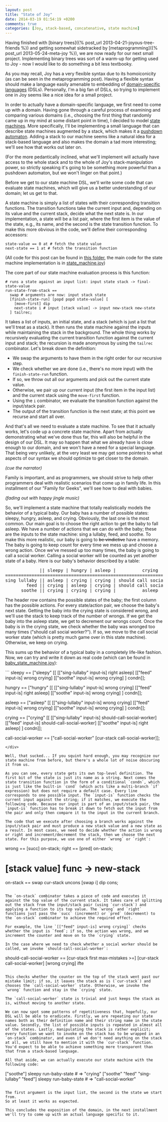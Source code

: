 ```yaml
---
layout: post
title: "State of Joy"
date: 2014-03-19 01:54:19 +0200
comments: true
categories: [Joy, stack-based, concatenative, state machine]
---
```


Having finished with [binary trees]({% post_url 2013-04-21-joyous-tree-friends %}) and getting somewhat sidetracked by [metaprogramming]({% post_url 2013-05-24-meta-joy %}), we are now ready for our next small project. Implementing binary trees was sort of a warm-up for getting used to Joy - now I would like to do something a bit less textbooky. 

As you may recall, Joy has a very flexible syntax due to its homoiconicity (as can be seen in the metaprogramming post). Having a flexible syntax should make a language easily amenable to embedding of [domain-specific languages](http://en.wikipedia.org/wiki/Domain-specific_language) (DSLs). Personally, I'm a big fan of DSLs, so trying to implement one in Joy seems like a nice idea for a small project.

In order to actually have a domain-specific language, we first need to come up with a domain. Having gone through a careful process of examining and comparing various domains (i.e., choosing the first thing that randomly came up in my mind at some distant point in time), I decided to model [state machines](http://en.wikipedia.org/wiki/State_machine). More specifically, I'll be implementing a small language that can describe state machines augmented by a stack, which makes it a [pushdown automaton](http://en.wikipedia.org/wiki/Pushdown_automaton). Adding a stack to our machine seems like a natural idea for a stack-based language and also makes the domain a tad more interesting; we'll see how that works out later on.

<!-- more -->

(For the more pedantically inclined, what we'll implement will actually have access to the whole stack and to the whole of Joy's stack-manipulation power, so strictly speaking it's going to be something more powerful than a pushdown automaton, but we won't linger on that point.)

Before we get to our state machine DSL, we'll write some code that can evaluate state machines, which will give us a better understanding of our domain; let us get to that. 

A state machine is simply a list of states with their corresponding transition functions. The transition functions take the current input and, depending on its value and the current stack, decide what the next state is. In our implementation, a state will be a list pair, where the first item is the value of the state, e.g., its name, and the second is the state transition function. To make this more obvious in the code, we'll define their corresponding accessors:

```
state-value == 0 at # fetch the state value
next-state == 1 at # fetch the transition function
```

(All code for this post can be found in [this folder](https://github.com/ncreep/language_perils/tree/master/Joy/state_machine), the main code for the state machine implementation is in [state_machine.joy](https://github.com/ncreep/language_perils/blob/master/Joy/state_machine/state_machine.joy))

The core part of our state machine evaluation process is this function:

```
# runs a state against an input list: input state stack -> final-state-value
run-state-from-stack == 
  swap # arguments are now: input stack state
  [finish-state-run] [popd popd state-value] [
    [move-first] dip
    next-state i # input [stack value] -> input new-stack new-state
  ] tailrec;
```

It takes a list of inputs, an initial state, and a stack (which is just a list that we'll treat as a stack). It then runs the state machine against the inputs while maintaining the stack in the background. The whole thing works by recursively evaluating the current transition function against the current input and stack; the recursion is made anonymous by using the `tailrec` combinator. Let's break down the definition:

* We swap the arguments to have them in the right order for our recursive step.
* We check whether we are done (i.e., there's no more input) with the `finish-state-run` function.
* If so, we throw out all our arguments and pick out the current state value.
* Otherwise, we pair up our current input (the first item in the input list) and the current stack using the `move-first` function.
* Using the `i` combinator, we evaluate the transition function against the input/stack pair.
* The output of the transition function is the next state; at this point we recurse and start all over.

And that's all we need to evaluate a state machine. To see that it actually works, let's code up a concrete state machine. Apart from actually demonstrating what we've done thus far, this will also be helpful in the design of our DSL. It may so happen that what we already have is close enough to our domain, and we won't have a need for a special language. That being very unlikely, at the very least we may get some pointers to what aspects of our syntax we should optimize to get closer to the domain.

*(cue the narrator)*

Family is important, and as programmers, we should strive to help other programmers deal with realistic scenarios that come up in family life. In this installment of our "Family for Geeks", we'll see how to deal with babies.

*(fading out with happy jingle music)*

So, we'll implement a state machine that totally realistically models the behavior of a typical baby. Our baby has a number of possible states: sleepy, hungry, asleep, and crying. Obviously, the last one is the most common. Our main goal is to choose the right action to get the baby to fall asleep. We have a number of actions that we can do with the baby; these are the inputs to the state machine: sing a lullaby, feed, and soothe. To make this more realistic, our baby is going to ~~be vindictive~~ have a memory. The baby is going to keep count for every time we mess up and choose a wrong action. Once we've messed up too many times, the baby is going to call a social worker. Calling a social worker will be counted as yet another state of a baby. Here is our baby's behavior described by a table:

<pre id="baby-table">
             || sleepy | hungry | asleep |          crying            | call social worker |
============================================================================================
sing lullaby || asleep | crying | crying | should call social worker? | call social worker |
        feed || crying | asleep | crying | should call social worker? | call social worker |
      soothe || crying | crying | crying |          asleep            | call social worker |
</pre>

The header row contains the possible states of the baby; the first column has the possible actions. For every state/action pair, we choose the baby's next state. Getting the baby into the crying state is considered wrong, and we'll use the stack to keep track of the number of wrongs. If we get the baby into the asleep state, we get to decrement our wrongs count. Once the baby is in the crying state, we check whether the baby was wronged too many times ("should call social worker?"). If so, we move to the call social worker state (which is pretty much game over in this state machine). Otherwise, we keep on crying.

This sums up the behavior of a typical baby in a completely life-like fashion. Now, we can try and write it down as real code (which can be found in [baby_state_machine.joy](https://github.com/ncreep/language_perils/blob/master/Joy/state_machine/baby_state_machine.joy)):

<div id="baby-states">
```
sleepy == ["sleepy" [[
  [["sing-lullaby" input-is] right asleep]
  [["feed" input-is] wrong crying]
  [["soothe" input-is] wrong crying]
] condn]];
  
hungry == ["hungry" [[
  [["sing-lullaby" input-is] wrong crying]
  [["feed" input-is] right asleep]
  [["soothe" input-is] wrong crying]
] condn]];
  
asleep == ["asleep" [[
  [["sing-lullaby" input-is] wrong crying]
  [["feed" input-is] wrong crying]
  [["soothe" input-is] wrong crying]
] condn]];
  
crying == ["crying" [[
  [["sing-lullaby" input-is] should-call-social-worker]
  [["feed" input-is] should-call-social-worker]
  [["soothe" input-is] right asleep]
] condn]];

call-social-worker == ["call-social-worker" [cur-stack call-social-worker]];
```
</div>

Well, that sucked... If you squint hard enough, you may recognize our state machine from before, but there's a whole lot of noise obscuring it from us. 

As you can see, every state gets its own top-level definition. The first bit of the state is just its name as a string. Next comes the state transition function in the form of a conditional `condn`, which is just like the built-in `cond` (which acts like a multi-branch `if` expression) but does not require a default case. Every line corresponds to one possible input. The `input-is` function checks the current input against the string; if it matches, we execute the following code. Because our input is part of an input/stack pair, the `input-is` function has to break it down to fetch out the input from the pair and only then compare it to the input in the current branch. 

The code that we execute after choosing a branch works against the input/stack pair and must produce a new stack value and a new state as a result. In most cases, we need to decide whether the action is wrong or right and increment/decrement the stack, then we choose the next state. For this purpose, we use one of either `wrong` or `right`:
```
wrong == [succ] on-stack;
right == [pred] on-stack;

# [stack value] func -> new-stack
on-stack  == swap cur-stack uncons [swap i] dip cons;
```

The `on-stack` combinator takes a piece of code and executes it against the top value of the current stack. It takes care of splitting out the stack from the input/stack pair (using `cur-stack`) and applying a function to its top value. The `wrong` and `right` functions just pass the `succ` (increment) or `pred` (decrement) to the `on-stack` combinator to achieve the required effect.

For example, the line `[["feed" input-is] wrong crying]` checks whether the input is `feed`; if so, the action was wrong, and we increment the counter and move on to the `crying` state.

In the case where we need to check whether a social worker should be called, we invoke `should-call-social-worker`:
```
should-call-social-worker == 
  [cur-stack first max-mistakes >=] 
  [cur-stack call-social-worker] 
  [wrong crying] ifte
```

This checks whether the counter on the top of the stack went past our mistake limit; if so, it leaves the stack as is (`cur-stack`) and chooses the `call-social-worker` state. Otherwise, we invoke the `wrong` function and stay in the `crying` state.

The `call-social-worker` state is trivial and just keeps the stack as is, without moving to another state.

We can now spot some patterns of repetitiveness that, hopefully, our DSL will be able to eradicate. Firstly, we are repeating our state names both as their definition name and their string name in the state value. Secondly, the list of possible inputs is repeated in almost all of the states. Lastly, manipulating the stack is rather explicit; every function we want to invoke on the stack has to be wrapped in an `on-stack` combinator, and even if we don't need anything on the stack at all, we still have to mention it with the `cur-stack` function. You'd expect to be able to achieve something more transparent than that from a stack-based language.

All that aside, we can actually execute our state machine with the following code:

```
["soothe"] sleepy run-baby-state # => "crying"
["soothe" "feed" "sing-lullaby" "feed"] sleepy run-baby-state # => "call-social-worker"
```

The first argument is the input list, the second is the state we start from.  
So at least it works as expected.

This concludes the exposition of the domain, in the next installment we'll try to come up with an actual language specific to it.
